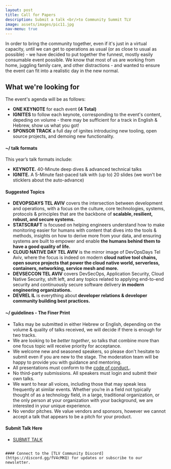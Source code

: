 ```yaml
---
layout: post
title: Call for Papers
description: Submit a talk <br/>to Community Summit TLV
image: assets/images/pic11.jpg
nav-menu: true
---
```


In order to bring the community together, even if it's just in a virtual capacity, until we can get to operations as usual (or as close to usual as possible) - we have decided to put together the funnest, mostly easily consumable event possible.  We know that most of us are working from home, juggling family care, and other distractions - and wanted to ensure the event can fit into a realistic day in the new normal.

<h2>What we're looking for</h2>
<p>The event's agenda will be as follows:</p>
<ul>
<li><strong>ONE KEYNOTE</strong> for each event <strong>(4 Total)</strong></li>
<li><strong>IGNITES</strong> to follow each keynote, corresponding to the event's content, depeding on volume - there may be sufficient for a track in English & Hebrew, show us what you got!</li>
<li><strong>SPONSOR TRACK</strong> a full day of ignites introducing new tooling, open source projects, and demoing new functionality.</li>
</ul>


<h4>~/ talk formats</h4>
This year’s talk formats include:
<ul>
<li><strong>KEYNOTE.</strong> 40-Minute deep dives & advanced technical talks</li>
<li><strong>IGNITE.</strong> A 5-Minute fast-paced talk with (up to) 20 slides (we won't be sticklers about the auto-advance) </li>
</ul>
 

<h4>Suggested Topics</h4>
<ul>
<li><strong>DEVOPSDAYS TEL AVIV</strong> covers the intersection between development and operations, with a focus on the culture, core technologies, systems, protocols & principles that are the backbone of <strong>scalable, resilient, robust, and secure systems.</strong></li>
<li><strong>STATSCRAFT</strong> is focused on helping engineers understand how to make monitoring easier for humans with content that dives into the tools & methods, insights on how to derive more from your data, and ensuring systems are built to empower and enable <strong>the humans behind them to have a good quality of life.</strong></li>
<li><strong>CLOUD NATIVE DAY TEL AVIV</strong> is the mirror image of DevOpsDays Tel Aviv, where the focus is indeed on modern <strong>cloud native tool chains, open source projects that power the cloud native world, serverless, containers, networking, service mesh and more.</strong></li>
<li><strong>DEVSECCON TEL AVIV</strong> covers DevSecOps, Application Security, Cloud Native Security, shift left, and any topics related to applying end-to-end security and continuously secure software delivery <strong> in modern engineering organizations.</strong></li>
<li><strong>DEVREL IL</strong> is everything about <strong>developer relations & developer community building best practices.</strong></li>

</ul>


<h4>~/ guidelines - The Finer Print</h4>
<ul>
<li>Talks may be submitted in either Hebrew or English, depending on the volume & quality of talks received, we will decide if there is enough for two tracks.</li>
<li>We are looking to be <em>better together</em>, so talks that combine more than one focus topic will receive priority for acceptance.</li>
<li>We welcome new and seasoned speakers, so please don't hesitate to submit even if you are new to the stage.  The moderation team will be happy to provide you with guidance and mentoring.</li>
<li>All presentations must conform to the <a href="/code-of-conduct.html" target="_blank">code of conduct.</a>.</li>
<li>No third-party submissions. All speakers must login and submit their own talks.</li>
<li>We want to hear all voices, including those that may speak less frequently at similar events. Whether you’re in a field not typically thought of as a technology field, in a large, traditional organization, or the only person at your organization with your background, we are interested in your unique experience.</li>
<li>No vendor pitches. We value vendors and sponsors, however we cannot accept a talk that appears to be a pitch for your product.</li>
</ul>

#### Submit Talk Here

<ul class="actions">
	<li><a href="https://www.papercall.io/community-summit-tlv-2020" target="_blank" class="button special">SUBMIT TALK</a></li>
</ul> 

~~~~~~~~~~~~~~

#### Connect to the [TLV Community Discord](https://discord.gg/fV4cMKQ) for updates or subscribe to our newsletter.

